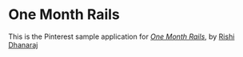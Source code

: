 # One Month Rails

This is the Pinterest sample application for [*One Month Rails*](http://onemonthrails.com), by [Rishi Dhanaraj](http://twitter.com/@rishidhanaraj)